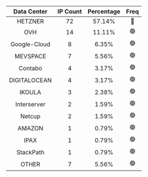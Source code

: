 | Data Center | IP Count | Percentage | Freq |
|:------------:|:--------:|:-----------:|:-----:|
| HETZNER | 72 | 57.14% | 🔴 |
| OVH | 14 | 11.11% | 🟢 |
| Google-Cloud | 8 | 6.35% | 🟢 |
| MEVSPACE | 7 | 5.56% | 🟢 |
| Contabo | 4 | 3.17% | 🟢 |
| DIGITALOCEAN | 4 | 3.17% | 🟢 |
| IKOULA | 3 | 2.38% | 🟢 |
| Interserver | 2 | 1.59% | 🟢 |
| Netcup | 2 | 1.59% | 🟢 |
| AMAZON | 1 | 0.79% | 🟢 |
| IPAX | 1 | 0.79% | 🟢 |
| StackPath | 1 | 0.79% | 🟢 |
| OTHER | 7 | 5.56% | 🟢 |